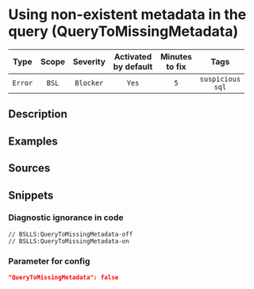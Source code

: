 # Using non-existent metadata in the query (QueryToMissingMetadata)

|  Type   | Scope | Severity  |    Activated<br>by default    |    Minutes<br>to fix    |            Tags             |
|:-------:|:-----:|:---------:|:-----------------------------:|:-----------------------:|:---------------------------:|
| `Error` | `BSL` | `Blocker` |             `Yes`             |           `5`           |    `suspicious`<br>`sql`    |

<!-- Блоки выше заполняются автоматически, не трогать -->
## Description
<!-- Описание диагностики заполняется вручную. Необходимо понятным языком описать смысл и схему работу -->

## Examples
<!-- В данном разделе приводятся примеры, на которые диагностика срабатывает, а также можно привести пример, как можно исправить ситуацию -->

## Sources
<!-- Необходимо указывать ссылки на все источники, из которых почерпнута информация для создания диагностики -->
<!-- Примеры источников

* Источник: [Стандарт: Тексты модулей](https://its.1c.ru/db/v8std#content:456:hdoc)
* Полезная информация: [Отказ от использования модальных окон](https://its.1c.ru/db/metod8dev#content:5272:hdoc)
* Источник: [Cognitive complexity, ver. 1.4](https://www.sonarsource.com/docs/CognitiveComplexity.pdf) -->

## Snippets

<!-- Блоки ниже заполняются автоматически, не трогать -->
### Diagnostic ignorance in code

```bsl
// BSLLS:QueryToMissingMetadata-off
// BSLLS:QueryToMissingMetadata-on
```

### Parameter for config

```json
"QueryToMissingMetadata": false
```
